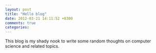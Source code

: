 ```yaml
---
layout: post
title: "Hello blog"
date: 2012-03-21 14:11:52 +0300
comments: true
categories: 
---
```


This blog is my shady nook to write some random thoughts on computer science and related topics.

